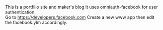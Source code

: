 This is a portfilio site and maker's blog
It uses omniauth-facebook for user authentication.  
Go to https://developers.facebook.com
Create a new www app then edit the facebook.ylm accordingly.
